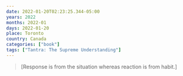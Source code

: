 ```yaml
---
date: 2022-01-20T02:23:25.344-05:00
years: 2022
months: 2022-01
days: 2022-01-20
place: Toronto
country: Canada
categories: ["book"]
tags: ["Tantra: The Supreme Understanding"]
---
```

> [Response is from the situation whereas reaction is from habit.]
